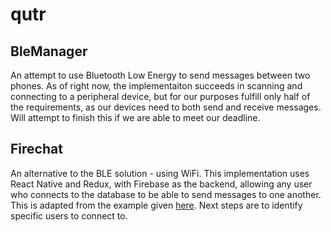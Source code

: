 # qutr

## BleManager
An attempt to use Bluetooth Low Energy to send messages between two phones. As of right now, the implementaiton succeeds in scanning and connecting to a peripheral device, but for our purposes fulfill only half of the requirements, as our devices need to both send and receive messages. Will attempt to finish this if we are able to meet our deadline.

## Firechat
An alternative to the BLE solution - using WiFi. This implementation uses React Native and Redux, with Firebase as the backend, allowing any user who connects to the database to be able to send messages to one another. This is adapted from the example given [here](https://github.com/rubygarage/react-native-firebase-chat). Next steps are to identify specific users to connect to.